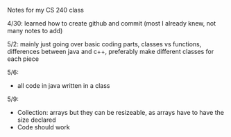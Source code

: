 Notes for my CS 240 class

4/30: learned how to create github and commit (most I already knew, not many notes to add)

5/2: mainly just going over basic coding parts, classes vs functions, differences between java and c++, preferably make different classes for each piece

5/6:
- all code in java written in a class

5/9:
- Collection: arrays but they can be resizeable, as arrays have to have the size declared
- Code should work